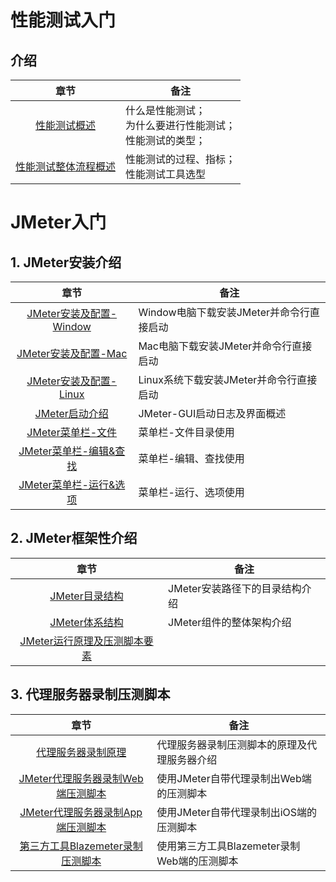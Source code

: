 # 性能测试入门
## 介绍
|章节|备注|
|:-:| --- |
|[性能测试概述](/archives/jmeter01)|什么是性能测试；<br>为什么要进行性能测试；<br>性能测试的类型；|
|[性能测试整体流程概述](/archives/jmeter02)|性能测试的过程、指标；<br>性能测试工具选型|

# JMeter入门
## 1. JMeter安装介绍
|章节| 备注 |
|:-:| --- |
|[JMeter安装及配置-Window](/archives/jmeter03)|Window电脑下载安装JMeter并命令行直接启动|
|[JMeter安装及配置-Mac](/archives/jmeter04)|Mac电脑下载安装JMeter并命令行直接启动|
|[JMeter安装及配置-Linux](/archives/jmeter05)|Linux系统下载安装JMeter并命令行直接启动|
|[JMeter启动介绍](/archives/jmeter06)|JMeter-GUI启动日志及界面概述|
|[JMeter菜单栏-文件](/archives/jmeter07)|菜单栏-文件目录使用|
|[JMeter菜单栏-编辑&查找](/archives/jmeter08)|菜单栏-编辑、查找使用|
|[JMeter菜单栏-运行&选项](/archives/jmeter09)|菜单栏-运行、选项使用|


## 2. JMeter框架性介绍
|章节| 备注 |
|:-:| --- |
|[JMeter目录结构](/archives/jmeter10)|JMeter安装路径下的目录结构介绍|
|[JMeter体系结构](/archives/jmeter11)|JMeter组件的整体架构介绍|
|[JMeter运行原理及压测脚本要素](/archives/jmeter12)||


## 3. 代理服务器录制压测脚本
|章节| 备注 |
|:-:| --- |
|[代理服务器录制原理](/archives/jmeter13)|代理服务器录制压测脚本的原理及代理服务器介绍|
|[JMeter代理服务器录制Web端压测脚本](/archives/jmeter14)|使用JMeter自带代理录制出Web端的压测脚本|
|[JMeter代理服务器录制App端压测脚本](/archives/jmeter15)|使用JMeter自带代理录制出iOS端的压测脚本|
|[第三方工具Blazemeter录制压测脚本](/archives/jmeter16)|使用第三方工具Blazemeter录制Web端的压测脚本|
